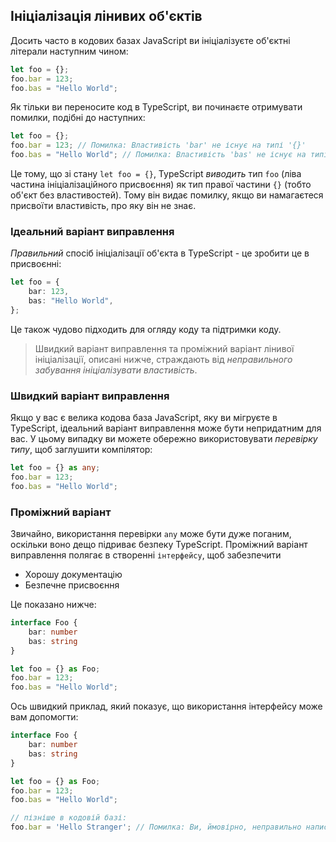 ## Ініціалізація лінивих об'єктів

Досить часто в кодових базах JavaScript ви ініціалізуєте об'єктні літерали наступним чином:

```ts
let foo = {};
foo.bar = 123;
foo.bas = "Hello World";
```

Як тільки ви переносите код в TypeScript, ви починаєте отримувати помилки, подібні до наступних:

```ts
let foo = {};
foo.bar = 123; // Помилка: Властивість 'bar' не існує на типі '{}'
foo.bas = "Hello World"; // Помилка: Властивість 'bas' не існує на типі '{}'
```

Це тому, що зі стану `let foo = {}`, TypeScript *виводить* тип `foo` (ліва частина ініціалізаційного присвоєння) як тип правої частини `{}` (тобто об'єкт без властивостей). Тому він видає помилку, якщо ви намагаєтеся присвоїти властивість, про яку він не знає.

### Ідеальний варіант виправлення

*Правильний* спосіб ініціалізації об'єкта в TypeScript - це зробити це в присвоєнні:

```ts
let foo = {
    bar: 123,
    bas: "Hello World",
};
```

Це також чудово підходить для огляду коду та підтримки коду.

> Швидкий варіант виправлення та проміжний варіант лінивої ініціалізації, описані нижче, страждають від *неправильного забування ініціалізувати властивість*.

### Швидкий варіант виправлення

Якщо у вас є велика кодова база JavaScript, яку ви мігруєте в TypeScript, ідеальний варіант виправлення може бути непридатним для вас. У цьому випадку ви можете обережно використовувати *перевірку типу*, щоб заглушити компілятор:

```ts
let foo = {} as any;
foo.bar = 123;
foo.bas = "Hello World";
```

### Проміжний варіант

Звичайно, використання перевірки `any` може бути дуже поганим, оскільки воно дещо підриває безпеку TypeScript. Проміжний варіант виправлення полягає в створенні `інтерфейсу`, щоб забезпечити

* Хорошу документацію
* Безпечне присвоєння

Це показано нижче:

```ts
interface Foo {
    bar: number
    bas: string
}

let foo = {} as Foo;
foo.bar = 123;
foo.bas = "Hello World";
```

Ось швидкий приклад, який показує, що використання інтерфейсу може вам допомогти:

```ts
interface Foo {
    bar: number
    bas: string
}

let foo = {} as Foo;
foo.bar = 123;
foo.bas = "Hello World";

// пізніше в кодовій базі:
foo.bar = 'Hello Stranger'; // Помилка: Ви, ймовірно, неправильно написали `bas` як `bar`, не можна присвоїти рядок числу
```

